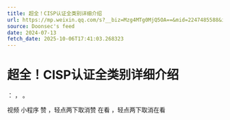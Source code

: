 ```yaml
---
title: 超全！CISP认证全类别详细介绍
url: https://mp.weixin.qq.com/s?__biz=Mzg4MTg0MjQ5OA==&mid=2247485588&idx=2&sn=9fe09db35b4f1cafb0bf9493529d723e
source: Doonsec's feed
date: 2024-07-13
fetch_date: 2025-10-06T17:41:03.268323
---
```


# 超全！CISP认证全类别详细介绍

：
，
。

视频
小程序
赞
，轻点两下取消赞
在看
，轻点两下取消在看